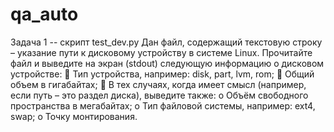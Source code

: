 # qa_auto
Задача 1 -- скрипт test_dev.py
Дан файл, содержащий текстовую строку – указание пути к дисковому устройству в системе
Linux. Прочитайте файл и выведите на экран (stdout) следующую информацию о дисковом
устройстве:

Тип устройства, например: disk, part, lvm, rom;

Общий объем в гигабайтах;

В тех случаях, когда имеет смысл (например, если путь – это раздел диска), выведите
также:
o
Объём свободного пространства в мегабайтах;
o
Тип файловой системы, например: ext4, swap;
o
Точку монтирования.
